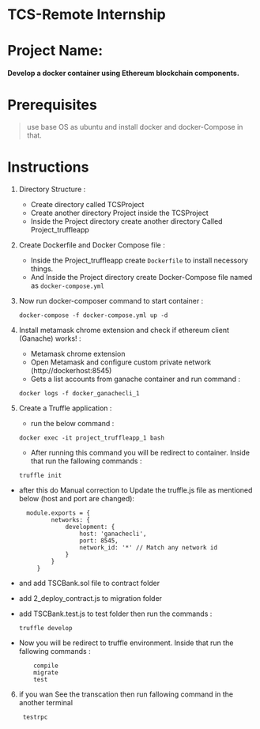 # TCS-Remote Internship

# Project Name:
  #### Develop a docker container  using Ethereum  blockchain components.
   
# Prerequisites
 > use base OS as ubuntu and install docker and docker-Compose in that.

# Instructions

1. Directory Structure : 
   - Create directory called TCSProject
   - Create another directory Project inside the TCSProject
   -  Inside the Project directory create another directory Called Project_truffleapp
   
2. Create Dockerfile and Docker Compose file :
   - Inside the Project_truffleapp create `Dockerfile` to install necessory things.
   - And Inside the Project directory create Docker-Compose file named as `docker-compose.yml `
   
3. Now run docker-composer command to start container :
    ```
    docker-compose -f docker-compose.yml up -d
    ```
       
4. Install metamask chrome extension and check if ethereum client (Ganache) works! :
    - Metamask chrome extension
    - Open Metamask and configure custom private network (http://dockerhost:8545)
    - Gets a list accounts from ganache container
   and run command :
    ```  
    docker logs -f docker_ganachecli_1 
    ```
   
  5. Create a Truffle application :
     - run the below command :
     ```
     docker exec -it project_truffleapp_1 bash
     ```
     - After running this command you will be redirect to container. Inside that run the fallowing  commands :
     ```
     truffle init
     ```
       
   - after this do Manual correction to Update the truffle.js file as mentioned below (host and port are changed):
     ```
       module.exports = {
              networks: {
                  development: {
                      host: 'ganachecli',
                      port: 8545,
                      network_id: '*' // Match any network id
                  }
              }
          }
        ```
   - and add TSCBank.sol file to contract folder
   - add 2_deploy_contract.js to migration folder
   - add TSCBank.test.js to test folder then run the commands :
   
      ```     
      truffle develop
     ```
          
  - Now you will be redirect to truffle environment. Inside that run the fallowing commands :
      ```
          compile
          migrate
          test
      ```
    
 6.  if you wan See the transcation then run fallowing command in the another terminal
     ```
      testrpc
      ```
 
          
   
